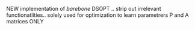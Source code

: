 NEW implementation of *barebone* DSOPT .. strip out irrelevant functionatlities.. solely used for optimization to learn parametrers P and A matrices ONLY